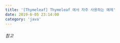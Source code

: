 ```yaml
---
title: '[Thymeleaf] Thymeleaf 에서 자주 사용하는 예제'
date: 2019-6-05 23:14:00
category: 'java'
---
```


###### 참고
